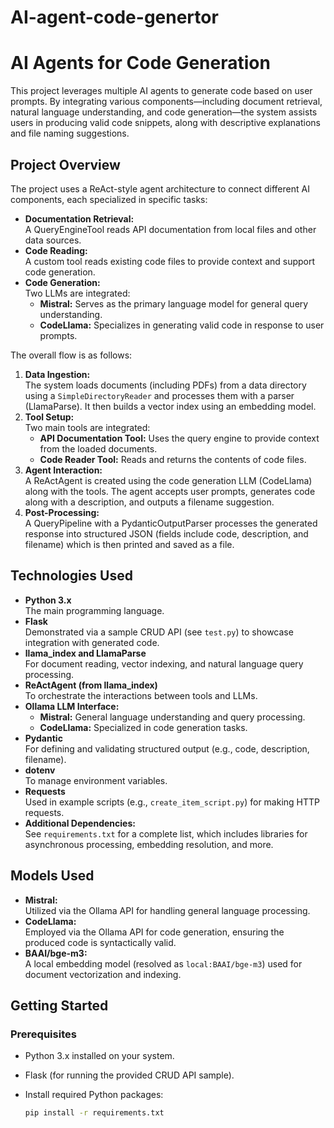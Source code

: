 # AI-agent-code-genertor
# AI Agents for Code Generation

This project leverages multiple AI agents to generate code based on user prompts. By integrating various components—including document retrieval, natural language understanding, and code generation—the system assists users in producing valid code snippets, along with descriptive explanations and file naming suggestions.

## Project Overview

The project uses a ReAct-style agent architecture to connect different AI components, each specialized in specific tasks:
- **Documentation Retrieval:**  
  A QueryEngineTool reads API documentation from local files and other data sources.
- **Code Reading:**  
  A custom tool reads existing code files to provide context and support code generation.
- **Code Generation:**  
  Two LLMs are integrated:
  - **Mistral:** Serves as the primary language model for general query understanding.
  - **CodeLlama:** Specializes in generating valid code in response to user prompts.

The overall flow is as follows:
1. **Data Ingestion:**  
   The system loads documents (including PDFs) from a data directory using a `SimpleDirectoryReader` and processes them with a parser (LlamaParse). It then builds a vector index using an embedding model.
2. **Tool Setup:**  
   Two main tools are integrated:
   - **API Documentation Tool:** Uses the query engine to provide context from the loaded documents.
   - **Code Reader Tool:** Reads and returns the contents of code files.
3. **Agent Interaction:**  
   A ReActAgent is created using the code generation LLM (CodeLlama) along with the tools. The agent accepts user prompts, generates code along with a description, and outputs a filename suggestion.
4. **Post-Processing:**  
   A QueryPipeline with a PydanticOutputParser processes the generated response into structured JSON (fields include code, description, and filename) which is then printed and saved as a file.

## Technologies Used

- **Python 3.x**  
  The main programming language.
- **Flask**  
  Demonstrated via a sample CRUD API (see `test.py`) to showcase integration with generated code.
- **llama_index and LlamaParse**  
  For document reading, vector indexing, and natural language query processing.
- **ReActAgent (from llama_index)**  
  To orchestrate the interactions between tools and LLMs.
- **Ollama LLM Interface:**  
  - **Mistral:** General language understanding and query processing.
  - **CodeLlama:** Specialized in code generation tasks.
- **Pydantic**  
  For defining and validating structured output (e.g., code, description, filename).
- **dotenv**  
  To manage environment variables.
- **Requests**  
  Used in example scripts (e.g., `create_item_script.py`) for making HTTP requests.
- **Additional Dependencies:**  
  See `requirements.txt` for a complete list, which includes libraries for asynchronous processing, embedding resolution, and more.

## Models Used

- **Mistral:**  
  Utilized via the Ollama API for handling general language processing.
- **CodeLlama:**  
  Employed via the Ollama API for code generation, ensuring the produced code is syntactically valid.
- **BAAI/bge-m3:**  
  A local embedding model (resolved as `local:BAAI/bge-m3`) used for document vectorization and indexing.

## Getting Started

### Prerequisites

- Python 3.x installed on your system.
- Flask (for running the provided CRUD API sample).
- Install required Python packages:
  
  ```bash
  pip install -r requirements.txt
